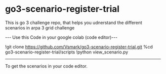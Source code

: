# go3-scenario-register-trial
This is go 3 challenge repo, that helps you udnerstand the different scenarios in arpa 3 grid challenge


--- Use this Code in your google colab (code editor)---

!git clone https://github.com/Vsmark/go3-scenario-register-trial.git
%cd go3-scenario-register-trial/scripts
!python view_scenario.py

---------------------------------------------------------------
To get the scenarios in your code editor.


